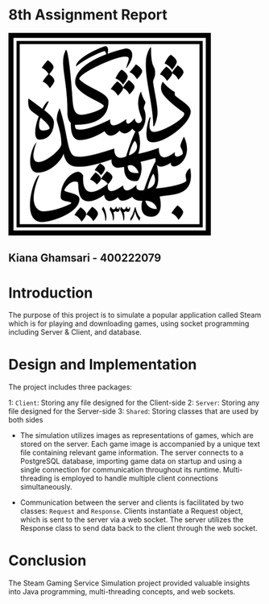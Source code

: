# 8th Assignment Report

![](https://github.com/kianaghamsari/Second-Assignment/blob/develop/uni.png)

## Kiana Ghamsari - 400222079


# Introduction

The purpose of this project is to simulate a popular application called Steam which is for playing and downloading games, using socket programming including Server & Client, and database.


# Design and Implementation

The project includes three packages:

1: `Client`: Storing any file designed for the Client-side
2: `Server`: Storing any file designed for the Server-side
3: `Shared`: Storing classes that are used by both sides

* The simulation utilizes images as representations of games, which are stored on the server. Each game image is accompanied by a unique text file containing relevant game information. The server connects to a PostgreSQL database, importing game data on startup and using a single connection for communication throughout its runtime. Multi-threading is employed to handle multiple client connections simultaneously.

* Communication between the server and clients is facilitated by two classes: `Request` and `Response`. Clients instantiate a Request object, which is sent to the server via a web socket. The server utilizes the Response class to send data back to the client through the web socket.


# Conclusion

The Steam Gaming Service Simulation project provided valuable insights into Java programming, multi-threading concepts, and web sockets.